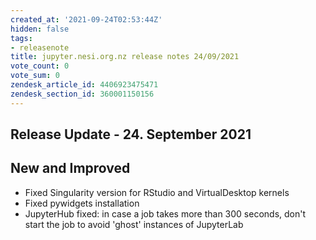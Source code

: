 ```yaml
---
created_at: '2021-09-24T02:53:44Z'
hidden: false
tags:
- releasenote
title: jupyter.nesi.org.nz release notes 24/09/2021
vote_count: 0
vote_sum: 0
zendesk_article_id: 4406923475471
zendesk_section_id: 360001150156
---
```



## Release Update - 24. September 2021

## New and Improved

- Fixed Singularity version for RStudio and VirtualDesktop kernels
- Fixed pywidgets installation
- JupyterHub fixed: in case a job takes more than 300 seconds, don't
    start the job to avoid 'ghost' instances of JupyterLab
